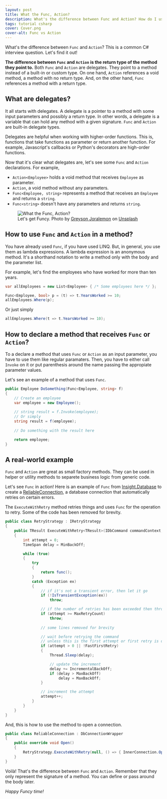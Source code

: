 ```yaml
---
layout: post
title: What the Func, Action?
description: What's the difference between Func and Action? How do I use them? This is a frequently asked question and a tricky subject. Here it is another take.
tags: tutorial csharp
cover: Cover.png
cover-alt: Func vs Action
---
```


What's the difference between `Func` and `Action`? This is a common C# interview question. Let's find it out!

**The difference between `Func` and `Action` is the return type of the method they point to.** Both `Func` and `Action` are delegates. They point to a method instead of a built-in or custom type. On one hand, `Action` references a void method, a method with no return type. And, on the other hand, `Func` references a method with a return type.

## What are delegates?

It all starts with delegates. A delegate is a pointer to a method with some input parameters and possibly a return type. In other words, a delegate is a variable that can hold any method with a given signature. `Func` and `Action` are built-in delegate types.

Delegates are helpful when working with higher-order functions. This is, functions that take functions as parameter or return another function. For example, Javascript's callbacks or Python's decorators are high-order functions.

Now that it's clear what delegates are, let's see some `Func` and `Action` declarations. For example,

* `Action<Employee>` holds a void method that receives `Employee` as parameter.
* `Action`, a void method without any parameters.
* `Func<Employee, string>` represents a method that receives an `Employee` and returns a `string`.
* `Func<string>` doesn't have any parameters and returns `string`.

<figure>
<img src="https://images.unsplash.com/photo-1483821838526-8d9756a6e1ed?ixlib=rb-1.2.1&q=80&fm=jpg&crop=entropy&cs=tinysrgb&w=800&h=400&fit=crop" alt="What the Func, Action?" />

<figcaption>Let's get Funcy. <span>Photo by <a href="https://unsplash.com/@greysonjoralemon?utm_source=unsplash&amp;utm_medium=referral&amp;utm_content=creditCopyText">Greyson Joralemon</a> on <a href="https://unsplash.com/?utm_source=unsplash&amp;utm_medium=referral&amp;utm_content=creditCopyText">Unsplash</a></span></figcaption>
</figure>

## How to use `Func` and `Action` in a method?

You have already used `Func`, if you have used LINQ. But, in general, you use them as lambda expressions. A lambda expression is an anonymous method. It's a shorthand notation to write a method only with the body and the parameter list.

For example, let's find the employees who have worked for more than ten years.

```csharp
var allEmployees = new List<Employee> { /* Some employees here */ };

Func<Employee, bool> p = (t) => t.YearsWorked >= 10;
allEmployees.Where(p);
```
Or just simply

```csharp
allEmployees.Where(t => t.YearsWorked >= 10);
```

## How to declare a method that receives `Func` or `Action`?

To a declare a method that uses `Func` or `Action` as an input parameter, you have to use them like regular paramaters. Then, you have to either call `Invoke` on it or put parenthesis around the name passing the appropiate parameter values.

Let's see an example of a method that uses `Func`.

```csharp
public Employee DoSomething(Func<Employee, string> f)
{
    // Create an employee
    var employee = new Employee();
    
    // string result = f.Invoke(employee);
    // Or simply
    string result = f(employee);
    
    // Do something with the result here

    return employee;
}
```

## A real-world example

`Func` and `Action` are great as small factory methods. They can be used in helper or utility methods to separete business logic from generic code.

Let's see `Func` in action! Here is an example of `Func` from [Insight.Database](https://github.com/jonwagner/Insight.Database) to create a [ReliableConnection](https://github.com/jonwagner/Insight.Database/wiki/ReliableConnection-and-Cloud-Databases), a database connection that automatically retries on certain errors.

The `ExecuteWithRetry` method retries things and uses `Func` for the operation to retry. Some of the code has been removed for brevity.

```csharp
public class RetryStrategy : IRetryStrategy
{
    public TResult ExecuteWithRetry<TResult>(IDbCommand commandContext, Func<TResult> func)
    {
        int attempt = 0;
        TimeSpan delay = MinBackOff;

        while (true)
        {
            try
            {
                return func();
            }
            catch (Exception ex)
            {
                // if it's not a transient error, then let it go
                if (!IsTransientException(ex))
                    throw;

                // if the number of retries has been exceeded then throw
                if (attempt >= MaxRetryCount)
                    throw;
                    
                // some lines removed for brevity

                // wait before retrying the command
                // unless this is the first attempt or first retry is disabled
                if (attempt > 0 || !FastFirstRetry)
                {
                    Thread.Sleep(delay);

                    // update the increment
                    delay += IncrementalBackOff;
                    if (delay > MaxBackOff)
                        delay = MaxBackOff;
                }

                // increment the attempt
                attempt++;
            }
        }
    }
}
```

And, this is how to use the method to open a connection.

```csharp
public class ReliableConnection : DbConnectionWrapper
{
    public override void Open()
    {
        RetryStrategy.ExecuteWithRetry(null, () => { InnerConnection.Open(); return true; });
    }
}
```

Voilà! That's the difference between `Func` and `Action`. Remember that they only represent the signature of a method. You can define or pass around the body later.

_Happy Funcy time!_
